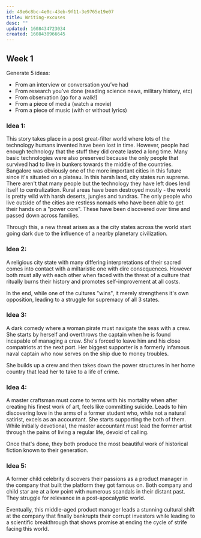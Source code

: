 ```yaml
---
id: 49e6c8bc-4e0c-43eb-9f11-3e9765e19e07
title: Writing-excuses
desc: ""
updated: 1608434723034
created: 1608430966645
---
```


## Week 1

Generate 5 ideas:

- From an interview or conversation you’ve had
- From research you’ve done (reading science news, military history, etc)
- From observation (go for a walk!)
- From a piece of media (watch a movie)
- From a piece of music (with or without lyrics)

### Idea 1:
This story takes place in a post great-filter world where lots of the technology humans invented have been lost in time. However, people had enough technology that the stuff they did create lasted a long time. Many basic technologies were also preserved because the only people that survived had to live in bunkers towards the middle of the countries. Bangalore was obviously one of the more important cities in this future since it's situated on a plateau. 
In this harsh land, city states run supreme. There aren't that many people but the technology they have left does lend itself to centralization. Rural areas have been destroyed mostly - the world is pretty wild with harsh deserts, jungles and tundras. The only people who live outside of the cities are restless nomads who have been able to get their hands on a "power core". These have been discovered over time and passed down across families.

Through this, a new threat arises as a the city states across the world start going dark due to the influence of a nearby planetary civilization. 

### Idea 2:
A religious city state with many differing interpretations of their sacred comes into contact with a miltaristic one with dire consequences. However both must ally with each other when faced with the threat of a culture that ritually burns their history and promotes self-improvement at all costs. 

In the end, while one of the cultures "wins", it merely strengthens it's own opposition, leading to a struggle for supremacy of all 3 states. 


### Idea 3:
A dark comedy where a woman pirate must navigate the seas with a crew. She starts by herself and overthrows the captain when he is found incapable of managing a crew. She's forced to leave him and his close compatriots at the next port. Her biggest supporter is a formerly infamous naval captain who now serves on the ship due to money troubles. 

She builds up a crew and then takes down the power structures in her home country that lead her to take to a life of crime. 

### Idea 4:
A master craftsman must come to terms with his mortality when after creating his finest work of art, feels like committing suicide. Leads to him discovering love in the arms of a former student who, while not a natural satirist, excels as an accountant. She starts supporting the both of them. While initially devotional, the master accountant must lead the former artist through the pains of living a regular life, devoid of calling. 

Once that's done, they both produce the most beautiful work of historical fiction known to their generation. 

### Idea 5:

A former child celebrity discovers their passions as a product manager in the company that built the platform they got famous on. Both company and child star are at a low point with numerous scandals in their distant past. They struggle for relevance in a post-apocalyptic world. 

Eventually, this middle-aged product manager leads a stunning cultural shift at the company that finally bankrupts their corrupt investors while leading to a scientific breakthrough that shows promise at ending the cycle of strife facing this world. 